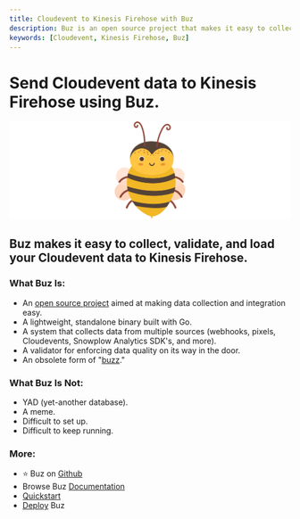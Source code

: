 ```yaml
---
title: Cloudevent to Kinesis Firehose with Buz
description: Buz is an open source project that makes it easy to collect, validate, and load Cloudevent data to Kinesis Firehose.
keywords: [Cloudevent, Kinesis Firehose, Buz]
---
```


# Send Cloudevent data to Kinesis Firehose using Buz.

![buzz](../../../static/img/buzz.png)


## Buz makes it easy to collect, validate, and load your Cloudevent data to Kinesis Firehose.


### What Buz Is:

- An [open source project](https://github.com/silverton-io/buz) aimed at making data collection and integration easy.
- A lightweight, standalone binary built with Go.
- A system that collects data from multiple sources (webhooks, pixels, Cloudevents, Snowplow Analytics SDK's, and more).
- A validator for enforcing data quality on its way in the door.
- An obsolete form of "[buzz](https://www.merriam-webster.com/dictionary/buzz)."


### What Buz Is Not:

- YAD (yet-another database).
- A meme.
- Difficult to set up.
- Difficult to keep running.


### More:
- ⭐ Buz on [Github](https://github.com/silverton-io/buz)
- Browse Buz [Documentation](/)
- [Quickstart](/examples/quickstart)
- [Deploy](/category/deploying-buz) Buz
